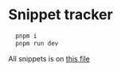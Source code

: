 # Snippet tracker

```bash
  pnpm i
  pnpm run dev
```

All snippets is on [this file](./src/lib/snippets.json)

